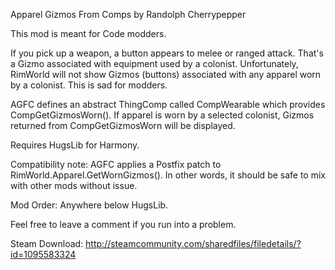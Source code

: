 ﻿Apparel Gizmos From Comps
by Randolph Cherrypepper

This mod is meant for Code modders.

If you pick up a weapon, a button appears to melee or ranged attack. That's a Gizmo associated with equipment used by a colonist. Unfortunately, RimWorld will not show Gizmos (buttons) associated with any apparel worn by a colonist. This is sad for modders.

AGFC defines an abstract ThingComp called CompWearable which provides CompGetGizmosWorn(). If apparel is worn by a selected colonist, Gizmos returned from CompGetGizmosWorn will be displayed.

Requires HugsLib for Harmony.

Compatibility note: AGFC applies a Postfix patch to RimWorld.Apparel.GetWornGizmos(). In other words, it should be safe to mix with other mods without issue.

Mod Order: Anywhere below HugsLib.

Feel free to leave a comment if you run into a problem.

Steam Download:
http://steamcommunity.com/sharedfiles/filedetails/?id=1095583324